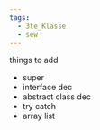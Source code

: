 ```yaml
---
tags:
  - 3te_Klasse
  - sew
---
```

things to add
- super
- interface dec
- abstract class dec
- try catch
- array list